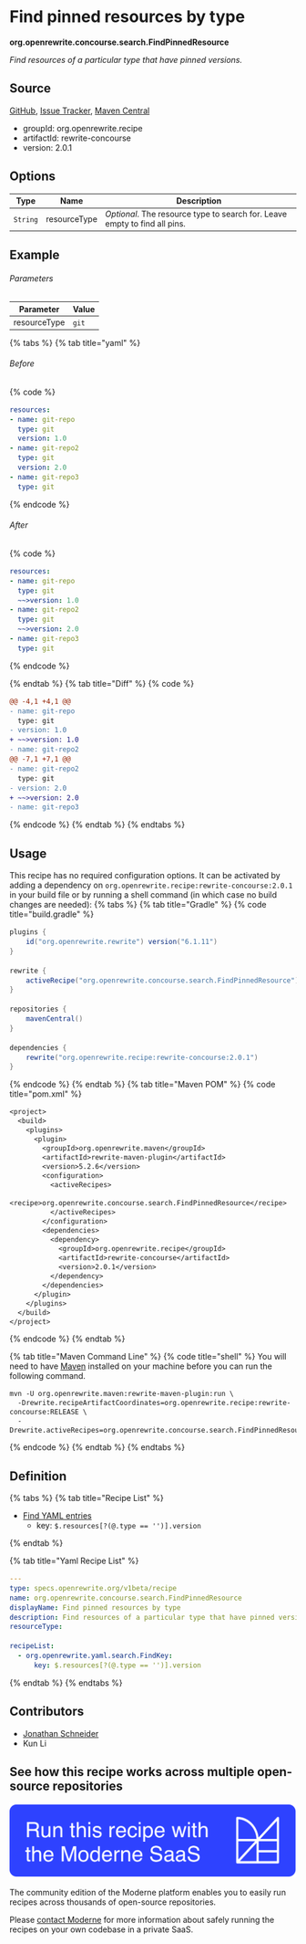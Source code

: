 # Find pinned resources by type

**org.openrewrite.concourse.search.FindPinnedResource**

_Find resources of a particular type that have pinned versions._

## Source

[GitHub](https://github.com/openrewrite/rewrite-concourse/blob/main/src/main/java/org/openrewrite/concourse/search/FindPinnedResource.java), [Issue Tracker](https://github.com/openrewrite/rewrite-concourse/issues), [Maven Central](https://central.sonatype.com/artifact/org.openrewrite.recipe/rewrite-concourse/2.0.1/jar)

* groupId: org.openrewrite.recipe
* artifactId: rewrite-concourse
* version: 2.0.1

## Options

| Type | Name | Description |
| -- | -- | -- |
| `String` | resourceType | *Optional*. The resource type to search for. Leave empty to find all pins. |

## Example

###### Parameters
| Parameter | Value |
| -- | -- |
|resourceType|`git`|


{% tabs %}
{% tab title="yaml" %}

###### Before
{% code %}
```yaml
resources:
- name: git-repo
  type: git
  version: 1.0
- name: git-repo2
  type: git
  version: 2.0
- name: git-repo3
  type: git
```
{% endcode %}

###### After
{% code %}
```yaml
resources:
- name: git-repo
  type: git
  ~~>version: 1.0
- name: git-repo2
  type: git
  ~~>version: 2.0
- name: git-repo3
  type: git
```
{% endcode %}

{% endtab %}
{% tab title="Diff" %}
{% code %}
```diff
@@ -4,1 +4,1 @@
- name: git-repo
  type: git
- version: 1.0
+ ~~>version: 1.0
- name: git-repo2
@@ -7,1 +7,1 @@
- name: git-repo2
  type: git
- version: 2.0
+ ~~>version: 2.0
- name: git-repo3
```
{% endcode %}
{% endtab %}
{% endtabs %}


## Usage

This recipe has no required configuration options. It can be activated by adding a dependency on `org.openrewrite.recipe:rewrite-concourse:2.0.1` in your build file or by running a shell command (in which case no build changes are needed): 
{% tabs %}
{% tab title="Gradle" %}
{% code title="build.gradle" %}
```groovy
plugins {
    id("org.openrewrite.rewrite") version("6.1.11")
}

rewrite {
    activeRecipe("org.openrewrite.concourse.search.FindPinnedResource")
}

repositories {
    mavenCentral()
}

dependencies {
    rewrite("org.openrewrite.recipe:rewrite-concourse:2.0.1")
}
```
{% endcode %}
{% endtab %}
{% tab title="Maven POM" %}
{% code title="pom.xml" %}
```markup
<project>
  <build>
    <plugins>
      <plugin>
        <groupId>org.openrewrite.maven</groupId>
        <artifactId>rewrite-maven-plugin</artifactId>
        <version>5.2.6</version>
        <configuration>
          <activeRecipes>
            <recipe>org.openrewrite.concourse.search.FindPinnedResource</recipe>
          </activeRecipes>
        </configuration>
        <dependencies>
          <dependency>
            <groupId>org.openrewrite.recipe</groupId>
            <artifactId>rewrite-concourse</artifactId>
            <version>2.0.1</version>
          </dependency>
        </dependencies>
      </plugin>
    </plugins>
  </build>
</project>
```
{% endcode %}
{% endtab %}

{% tab title="Maven Command Line" %}
{% code title="shell" %}
You will need to have [Maven](https://maven.apache.org/download.cgi) installed on your machine before you can run the following command.

```shell
mvn -U org.openrewrite.maven:rewrite-maven-plugin:run \
  -Drewrite.recipeArtifactCoordinates=org.openrewrite.recipe:rewrite-concourse:RELEASE \
  -Drewrite.activeRecipes=org.openrewrite.concourse.search.FindPinnedResource
```
{% endcode %}
{% endtab %}
{% endtabs %}

## Definition

{% tabs %}
{% tab title="Recipe List" %}
* [Find YAML entries](../../yaml/search/findkey.md)
  * key: `$.resources[?(@.type == '')].version`

{% endtab %}

{% tab title="Yaml Recipe List" %}
```yaml
---
type: specs.openrewrite.org/v1beta/recipe
name: org.openrewrite.concourse.search.FindPinnedResource
displayName: Find pinned resources by type
description: Find resources of a particular type that have pinned versions.
resourceType: 

recipeList:
  - org.openrewrite.yaml.search.FindKey:
      key: $.resources[?(@.type == '')].version

```
{% endtab %}
{% endtabs %}

## Contributors
* [Jonathan Schneider](mailto:jkschneider@gmail.com)
* Kun Li


## See how this recipe works across multiple open-source repositories

[![Moderne Link Image](/.gitbook/assets/ModerneRecipeButton.png)](https://app.moderne.io/recipes/org.openrewrite.concourse.search.FindPinnedResource)

The community edition of the Moderne platform enables you to easily run recipes across thousands of open-source repositories.

Please [contact Moderne](https://moderne.io/product) for more information about safely running the recipes on your own codebase in a private SaaS.
